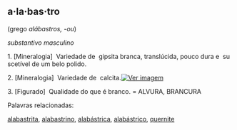 ## **a·la·bas·tro**

  
(grego _alábastros, -ou_)  

_substantivo masculino_

1. [Mineralogia]  Variedade de  gipsita branca, translúcida, pouco dura e  suscetível de um belo polido.

2. [Mineralogia]  Variedade de  calcita.[![Ver imagem](https://dicionario.priberam.org/images/pic.png)](https://dicionario.priberam.org/images/dplp/canopo.jpg)

3. [Figurado]  Qualidade do que é branco. = ALVURA, BRANCURA

Palavras relacionadas: 

[alabastrita](https://dicionario.priberam.org/alabastrita), [alabastrino](https://dicionario.priberam.org/alabastrino), [alabástrica](https://dicionario.priberam.org/alab%C3%A1strica), [alabástrico](https://dicionario.priberam.org/alab%C3%A1strico), [quernite](https://dicionario.priberam.org/quernite)
